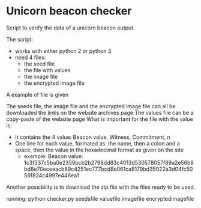 # Unicorn beacon checker

Script to verify the data of a unicorn beacon output.

The script:
  - works with either python 2 or python 3
  - need 4 files:
    - the seed file
    - the file with values
    - the image file
    - the encrypted image file


A example of file is given

The seeds file, the image file and the encrypted image file can all be downloaded the links on the website archives page
The values file can be a copy-paste of the website page
What is important for the file with the value is:
  - It contains the 4 value: Beacon value, Witness, Commitment, n
  - One line for each value, formated as: the name, then a colon and a space, then the value in the hexadecimal format as given on the site
    - example: Beacon value: 1c3f337c5ba0e2359bcb2b2798dd83c4013d530578057f89a2e56b8bd8e70eceeacb89c4251ec777bcd8e061ca8179bd35022a3d04fc5056f824c4997e446ea1

Another possibility is to download the zip file with the files ready to be used.


running:
python checker.py seedsfile valuefile imagefile encryptedimagefile

